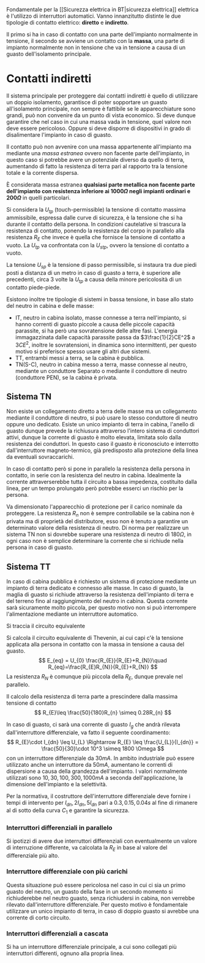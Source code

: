 Fondamentale per la [[Sicurezza elettrica in BT|sicurezza elettrica]] elettrica è l'utilizzo di interruttori automatici. Vanno innanzitutto distinte le due tipologie di contatto elettrico: **diretto** e **indiretto**.

Il primo si ha in caso di contatto con una parte dell'impianto normalmente in tensione, il secondo se avviene un contatto con la **massa**, una parte di impianto normalmente non in tensione che va in tensione a causa di un guasto dell'isolamento principale.

# Contatti indiretti
Il sistema principale per proteggere dai contatti indiretti è quello di utilizzare un doppio isolamento, garantisce di poter sopportare un guasto all'isolamento principale, non sempre è fattibile se le apparecchiature sono grandi, può non convenire da un punto di vista economico.
Si deve dunque garantire che nel caso in cui una massa vada in tensione, quel valore non deve essere pericoloso. Oppure si deve disporre di dispositivi in grado di disalimentare l'impianto in caso di guasto.

Il contatto può non avvenire con una massa appartenente all'impianto ma mediante una *massa estranea* ovvero non facente parte dell'impianto, in questo caso si potrebbe avere un potenziale diverso da quello di terra, aumentando di fatto la resistenza di terra pari al rapporto tra la tensione totale e la corrente dispersa.

È considerata massa estranea **qualsiasi parte metallica non facente parte dell'impianto con resistenza inferiore ai $1000\Omega$ negli impianti ordinari e $200\Omega$** in quelli particolari.

Si considera la $U_{tp}$ (touch-permissible) la tensione di contatto massima ammissibile, espressa dalle curve di sicurezza, è la tensione che si ha durante il contatto della persona.
In condizioni cautelative si trascura la resistenza di contatto, ponendo la resistenza del corpo in parallelo alla resistenza $R_E$ che invece è quella che fornisce la tensione di contatto  a vuoto. 
La $U_{tp}$ va confrontata con la $U_{stp}$, ovvero la tensione di contatto a vuoto.

La tensione $U_{sp}$ è la tensione di passo permissibile, si instaura tra due piedi posti a distanza di un metro in caso di guasto a terra, è superiore alle precedenti, circa 3 volte la $U_{tp}$ a causa della minore pericolosità di un contatto piede-piede.

Esistono inoltre tre tipologie di sistemi in bassa tensione, in base allo stato del neutro in cabina e delle masse:
- IT, neutro in cabina isolato, masse connesse a terra nell'impianto, si hanno correnti di guasto piccole a causa delle piccole capacità parassite, si ha però una sovratensione delle altre fasi. L'energia immagazzinata dalle capacità parassite passa da $3\frac{1}{2}CE^2$ a $3CE^2$, inoltre le sovratensioni, in dinamica sono intermittenti, per questo motivo si preferisce spesso usare gli altri due sistemi. 
- TT, entrambi messi a terra, se la cabina è pubblica.
- TN(S-C), neutro in cabina messo a terra, masse connesse al neutro, mediante un conduttore Separato o mediante il conduttore di neutro (conduttore PEN), se la cabina è privata.

## Sistema TN
Non esiste un collegamento diretto a terra delle masse ma un collegamento mediante il conduttore di neutro, si può usare lo stesso conduttore di neutro oppure uno dedicato.
Esiste un unico impianto di terra in cabina, l'anello di guasto dunque prevede la richiusura attraverso l'intero sistema di conduttori attivi, dunque la corrente di guasto è molto elevata, limitata solo dalla resistenza dei conduttori.
In questo caso il guasto è riconosciuto e interrotto dall'interruttore magneto-termico, già predisposto alla protezione della linea da eventuali sovraccarichi.

In caso di contatto però si pone in parallelo la resistenza della persona in contatto, in serie con la resistenza del neutro in cabina.
Idealmente la corrente attraverserebbe tutta il circuito a bassa impedenza, costituito dalla linea, per un tempo prolungato però potrebbe esserci un rischio per la persona.

Va dimensionato l'apparecchio di protezione per il carico nominale da proteggere. La resistenza $R_n$ non è sempre controllabile se la cabina non è privata ma di proprietà del distributore, esso non è tenuto a garantire un determinato valore della resistenza di neutro. Di norma per realizzare un sistema TN non si dovrebbe superare una resistenza di neutro di $180\Omega$, in ogni caso non è semplice determinare la corrente che si richiude nella persona in caso di guasto.

## Sistema TT
In caso di cabina pubblica è richiesto un sistema di protezione mediante un impianto di terra dedicato e connesso alle masse.
In caso di guasto, la maglia di guasto si richiude attraverso la resistenza dell'impianto di terra e del terreno fino al raggiungimento del neutro in cabina.
Questa corrente sarà sicuramente molto piccola, per questo motivo non si può interrompere l'alimentazione mediante un interruttore automatico.

Si traccia il circuito equivalente

Si calcola il circuito equivalente di Thevenin, ai cui capi c'è la tensione applicata alla persona in contatto con la massa in tensione a causa del guasto.
$$
E_{eq} = U_{0} \frac{R_{E}}{R_{E}+R_{N}}\quad R_{eq}=\frac{R_{E}R_{N}}{R_{E}+R_{N}}
$$
La resistenza $R_N$ è comunque più piccola della $R_E$, dunque prevale nel parallelo.

Il calcolo della resistenza di terra parte a prescindere dalla massima tensione di contatto
$$
R_{E}\leq \frac{50}{180}R_{n} \simeq 0.28R_{n}
$$

In caso di guasto, ci sarà una corrente di guasto $I_g$ che andrà rilevata dall'interruttore differenziale, va fatto il seguente coordinamento:
$$
R_{E}\cdot I_{dn} \leq U_{L} \Rightarrow R_{E} \leq \frac{U_{L}}{I_{dn}} = \frac{50}{30}\cdot 10^3 \simeq 1800 \Omega
$$
con un interruttore differenziale da $30mA$.
In ambito industriale può essere utilizzato anche un interruttore da $50mA$, aumentano le correnti di dispersione a causa della grandezza dell'impianto.
I valori normalmente utilizzati sono $10, 30, 100, 300,1000mA$ a seconda dell'applicazione, la dimensione dell'impianto e la selettività.

Per la normativa, il costruttore dell'interruttore differenziale deve fornire i tempi di intervento per $I_{dn},2I_{dn}, 5I_{dn}$ pari a $0.3,0.15,0.04s$ al fine di rimanere al di sotto della curva $C_1$ e garantire la sicurezza.

### Interruttori differenziali in parallelo
Si ipotizzi di avere due interruttori differenziali con eventualmente un valore di interruzione differente, va calcolata la $R_E$ in base al valore del differenziale più alto.

### Interruttore differenziale con più carichi
Questa situazione può essere pericolosa nel caso in cui ci sia un primo guasto del neutro, un guasto della fase in un secondo momento si richiuderebbe nel neutro guasto, senza richiudersi in cabina, non verrebbe rilevato dall'interruttore differenziale.
Per questo motivo è fondamentale utilizzare un unico impianto di terra, in caso di doppio guasto si avrebbe una corrente di corto circuito.

### Interruttori differenziali a cascata
Si ha un interruttore differenziale principale, a cui sono collegati più interruttori differenti, ognuno alla propria linea.